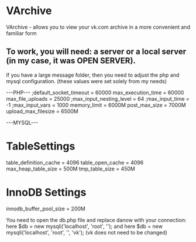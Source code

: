 # VArchive
VArchive - allows you to view your vk.com archive in a more convenient and familiar form

To work, you will need: a server or a local server (in my case, it was OPEN SERVER).
---------------------
If you have a large message folder, then you need to adjust the php and mysql configuration. (these values ​​were set solely from my needs)

---PHP---
;default_socket_timeout = 60000
max_execution_time = 60000
max_file_uploads = 25000
;max_input_nesting_level = 64
;max_input_time = -1
;max_input_vars = 1000
memory_limit = 6000M
post_max_size = 7000M
upload_max_filesize = 6500M

---MYSQL---
# TableSettings
table_definition_cache = 4096
table_open_cache = 4096
max_heap_table_size = 500M
tmp_table_size = 450M

# InnoDB Settings
innodb_buffer_pool_size = 200M

You need to open the db.php file and replace danow with your connection:
here
$db = new mysqli('localhost', 'root', '');
and here
$db = new mysqli('localhost', 'root', '', 'vk');
(vk does not need to be changed)
